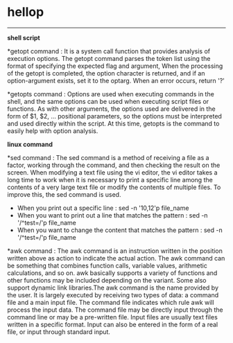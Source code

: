# hellop

*** 
**shell script**

*getopt command : It is a system call function that provides analysis of execution options. The getopt command parses the token list using the format of specifying the expected flag and argument,
When the processing of the getopt is completed, the option character is returned, and if an option-argument exists, set it to the optarg. When an error occurs, return '?'

*getopts command : Options are used when executing commands in the shell, and the same options can be used when executing script files or functions. As with other arguments, the options used are delivered in the form of $1, $2, ... positional parameters, so the options must be interpreted and used directly within the script. At this time, getopts is the command to easily help with option analysis.


**linux command**

*sed command : The sed command is a method of receiving a file as a factor, working through the command, and then checking the result on the screen. 
When modifying a text file using the vi editor, the vi editor takes a long time to work when it is necessary to print a specific line among the contents of a very large text file or modify the contents of multiple files. To improve this, the sed command is used.
- When you print out a specific line : sed -n '10,12'p file_name
- When you want to print out a line that matches the pattern : sed -n '/^test=/'p file_name 
- When you want to change the content that matches the pattern : sed -n '/^test=/'p file_name

*awk command : The awk command is an instruction written in the position written above as action to indicate the actual action. The awk command can be something that combines function calls, variable values, arithmetic calculations, and so on. awk basically supports a variety of functions and other functions may be included depending on the variant. Some also support dynamic link libraries.The awk command is the name provided by the user.
It is largely executed by receiving two types of data: a command file and a main input file. The command file indicates which rule awk will process the input data. The command file may be directly input through the command line or may be a pre-written file. Input files are usually text files written in a specific format. Input can also be entered in the form of a real file, or input through standard input.
